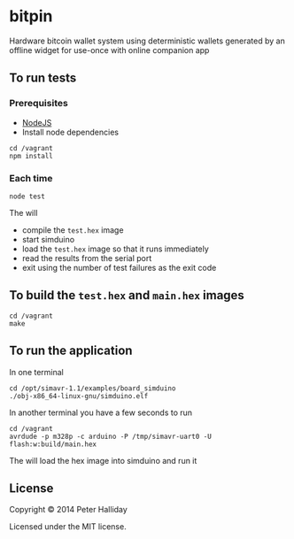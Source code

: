 bitpin
======

Hardware bitcoin wallet system using deterministic wallets generated by an offline widget for use-once with online companion app

To run tests
------------

### Prerequisites

- [NodeJS](http://nodejs.org/)
- Install node dependencies

```
cd /vagrant
npm install
```

### Each time

```
node test
```

The will

- compile the `test.hex` image
- start simduino
- load the `test.hex` image so that it runs immediately
- read the results from the serial port
- exit using the number of test failures as the exit code

To build the `test.hex` and `main.hex` images
---------------------------------------------

```
cd /vagrant
make
```

To run the application
----------------------

In one terminal

```
cd /opt/simavr-1.1/examples/board_simduino
./obj-x86_64-linux-gnu/simduino.elf
```

In another terminal you have a few seconds to run

```
cd /vagrant
avrdude -p m328p -c arduino -P /tmp/simavr-uart0 -U flash:w:build/main.hex
```

The will load the hex image into simduino and run it

License
-------

Copyright &copy; 2014 Peter Halliday

Licensed under the MIT license.
